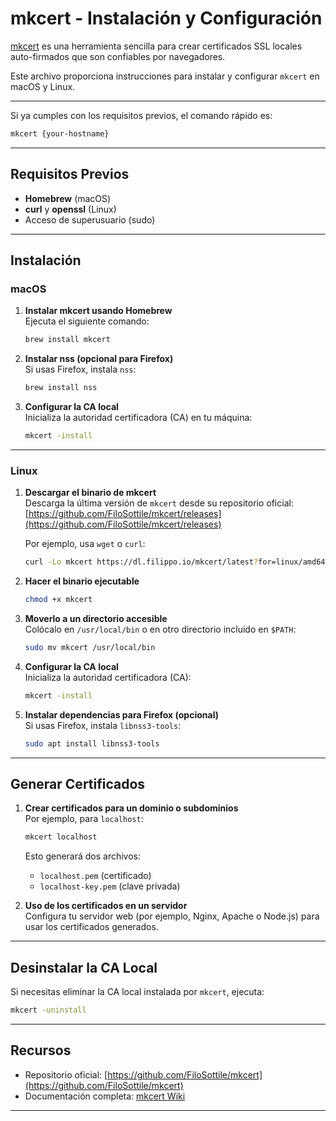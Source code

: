 # mkcert - Instalación y Configuración

[mkcert](https://github.com/FiloSottile/mkcert) es una herramienta sencilla para crear certificados SSL locales auto-firmados que son confiables por navegadores. 

Este archivo proporciona instrucciones para instalar y configurar `mkcert` en macOS y Linux.

---

Si ya cumples con los requisitos previos, el comando rápido es:
```bash
mkcert {your-hostname}
```
---

## Requisitos Previos

- **Homebrew** (macOS)
- **curl** y **openssl** (Linux)
- Acceso de superusuario (sudo)

---

## Instalación

### macOS

1. **Instalar mkcert usando Homebrew**  
   Ejecuta el siguiente comando:
   ```bash
   brew install mkcert
   ```

2. **Instalar nss (opcional para Firefox)**  
   Si usas Firefox, instala `nss`:
   ```bash
   brew install nss
   ```

3. **Configurar la CA local**  
   Inicializa la autoridad certificadora (CA) en tu máquina:
   ```bash
   mkcert -install
   ```

---

### Linux

1. **Descargar el binario de mkcert**  
   Descarga la última versión de `mkcert` desde su repositorio oficial:  
   [https://github.com/FiloSottile/mkcert/releases](https://github.com/FiloSottile/mkcert/releases)

   Por ejemplo, usa `wget` o `curl`:
   ```bash
   curl -Lo mkcert https://dl.filippo.io/mkcert/latest?for=linux/amd64
   ```

2. **Hacer el binario ejecutable**  
   ```bash
   chmod +x mkcert
   ```

3. **Moverlo a un directorio accesible**  
   Colócalo en `/usr/local/bin` o en otro directorio incluido en `$PATH`:
   ```bash
   sudo mv mkcert /usr/local/bin
   ```

4. **Configurar la CA local**  
   Inicializa la autoridad certificadora (CA):
   ```bash
   mkcert -install
   ```

5. **Instalar dependencias para Firefox (opcional)**  
   Si usas Firefox, instala `libnss3-tools`:
   ```bash
   sudo apt install libnss3-tools
   ```

---

## Generar Certificados

1. **Crear certificados para un dominio o subdominios**  
   Por ejemplo, para `localhost`:
   ```bash
   mkcert localhost
   ```

   Esto generará dos archivos:
   - `localhost.pem` (certificado)
   - `localhost-key.pem` (clave privada)

2. **Uso de los certificados en un servidor**  
   Configura tu servidor web (por ejemplo, Nginx, Apache o Node.js) para usar los certificados generados.

---

## Desinstalar la CA Local

Si necesitas eliminar la CA local instalada por `mkcert`, ejecuta:
```bash
mkcert -uninstall
```

---

## Recursos

- Repositorio oficial: [https://github.com/FiloSottile/mkcert](https://github.com/FiloSottile/mkcert)
- Documentación completa: [mkcert Wiki](https://github.com/FiloSottile/mkcert/wiki)

---
